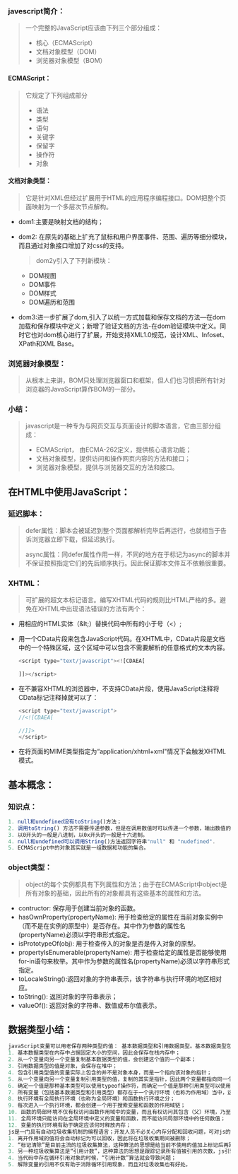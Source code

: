 ### javescript简介：

> 一个完整的JavaScript应该由下列三个部分组成：
>
> - 核心（ECMAScript）
> - 文档对象模型（DOM）
> - 浏览器对象模型（BOM）

#### ECMAScript：

> 它规定了下列组成部分
>
> - 语法
> - 类型
> - 语句
> - 关键字
> - 保留字
> - 操作符
> - 对象

#### 文档对象类型：

> 它是针对XML但经过扩展用于HTML的应用程序编程接口。DOM把整个页面映射为一个多层次节点解构。

- dom1:主要是映射文档的结构；

- dom2: 在原先的基础上扩充了鼠标和用户界面事件、范围、遍历等细分模块，而且通过对象接口增加了对css的支持。

  > dom2y引入了下列新模块：

  - DOM视图
  - DOM事件
  - DOM样式
  - DOM遍历和范围

- dom3:进一步扩展了dom,引入了以统一方式加载和保存文档的方法—在dom加载和保存模块中定义；新增了验证文档的方法-在dom验证模块中定义。同时它也对dom核心进行了扩展，开始支持XML1.0规范，设计XML、Infoset、XPath和XML Base。

### 浏览器对象模型：

> 从根本上来讲，BOM只处理浏览器窗口和框架，但人们也习惯把所有针对浏览器的JavaScript算作BOM的一部分。

### 小结：

> javascript是一种专为与网页交互与页面设计的脚本语言，它由三部分组成：
>
> - ECMAScript， 由ECMA-262定义，提供核心语言功能；
> - 文档对象模型，提供访问和操作网页内容的方法和接口；
> - 浏览器对象模型，提供与浏览器交互的方法和接口。

## 在HTML中使用JavaScript：

### 延迟脚本：

> defer属性：脚本会被延迟到整个页面都解析完毕后再运行，也就相当于告诉浏览器立即下载，但延迟执行。
>
> async属性：同defer属性作用一样，不同的地方在于标记为async的脚本并不保证按照指定它们的先后顺序执行。因此保证脚本文件互不依赖很重要。

### XHTML：

> 可扩展的超文本标记语言。编写XHTML代码的规则比HTML严格的多。避免在XHTML中出现语法错误的方法有两个：

- 用相应的HTML实体（\&lt;）替换代码中所有的小于号（<）;

- 用一个CData片段来包含JavaScript代码。在XHTML中，CData片段是文档中的一个特殊区域，这个区域中可以包含不需要解析的任意格式的文本内容。

  ```js
  <script type="text/javascript"><![CDAEA[
      
  ]]></script>
  ```

- 在不兼容XHTML的浏览器中，不支持CData片段，使用JavaScript注释将CData标记注释掉就可以了：

  ```js
  <script type="text/javascript">
  //<![CDAEA[
      
  //]]>
  </script>
  ```

- 在将页面的MIME类型指定为“application/xhtml+xml"情况下会触发XHTML模式。

## 基本概念：

### 知识点：

```js
1. null和undefined没有toString()方法；
2. 调用toString() 方法不需要传递参数，但是在调用数值时可以传递一个参数，输出数值的基数。默认情况下以十进制格式返回数值的字符串。
3. 以0开头的一般是八进制，以0x开头的一般是十六进制。
4. null和undefined可以调用String()方法返回字符串"null" 和 "nudefined".
5. ECMAScript中的对象其实就是一组数据和功能的集合。
```

### object类型：

> object的每个实例都具有下列属性和方法；由于在ECMAScript中object是所有对象的基础，因此所有的对象都具有这些基本的属性和方法。 

- contructor: 保存用于创建当前对象的函数。
- hasOwnProperty(propertyName): 用于检查给定的属性在当前对象实例中（而不是在实例的原型中）是否存在。其中作为参数的属性名(propertyName)必须以字符串形式指定。
- isPrototypeOf(obj): 用于检查传入的对象是否是传入对象的原型。
- propertyIsEnumerable(propertyName): 用于检查给定的属性是否能够使用for-in语句来枚举。其中作为参数的属性名(propertyName)必须以字符串形式指定。
- toLocaleString():返回对象的字符串表示，该字符串与执行环境的地区相对应。
- toString(): 返回对象的字符串表示；
- valueOf(): 返回对象的字符串、数值或布尔值表示。

## 数据类型小结：

```js
javaScript变量可以用老保存两种类型的值： 基本数据类型和引用数据类型。基本数据类型包括以下五种： null undefined number string Boolean.基本数据类型和引用数据类型具有以下特点：
1. 基本数据类型在内存中占据固定大小的空间，因此会保存在栈内存中；
2. 从一个变量向另一个变量复制基本数据类型的值，会创建这个值的一个副本；
3. 引用数据类型的值是对象，会保存在堆中；
4. 包含引用类型值的变量实际上包含的并不是对象本身，而是一个指向该对象的指针；
5. 从一个变量向另一个变量复制引用类型的值，复制的其实是指针，因此两个变量都指向同一个对象；
6. 确定一个值是那种基本类型可以使用typeof操作符，而确定一个值是那种引用类型可以使用instanceof操作符。
7. 所有变量（包括基本数据类型和引用类型）都存在于一个执行环境（也称为作用域）当中，这个执行环境决定了变量的圣生命周期，以及哪一部分代码可以访问其中的变量。
8. 执行环境有全局执行环境（也称为全局环境）和函数执行环境之分；
9. 每次进入一个执行环境，都会创建一个用于搜索变量和函数的作用域链；
10. 函数的局部环境不仅有权访问函数作用域中的变量，而且有权访问其包含（父）环境，乃至全局环境；
11. 全局环境只能访问在全局环境中定义的变量和函数，而不能访问局部环境中的任何数值；
12. 变量的执行环境有助于确定应该何时释放内存；
js是一门具有自动垃圾收集机制的编程语言；开发人员不必关心内存分配和回收问题，可对js的垃圾收集作以下总结：
1. 离开作用域的值将会自动标记为可以回收，因此将在垃圾收集期间被删除；
2. “标记清除”是目前主流的垃圾收集算法，这种算法的思想是给当前不使用的值加上标记后再回收其内存；
3. 另一种垃圾收集算法是“引用计数”，这种算法的思想是跟踪记录所有值被引用的次数，js引擎目前都不再使用这种算法，但在ie中访问非原声生的js对象（如dom元素时），这种算法仍然可能会导致问题。
4. 当代码中存在循环引用对象的时候，“引用计数”算法就会导致问题；
5. 解除变量的引用不仅有助于消除循环引用现象，而且对垃圾收集也有好处。
```

